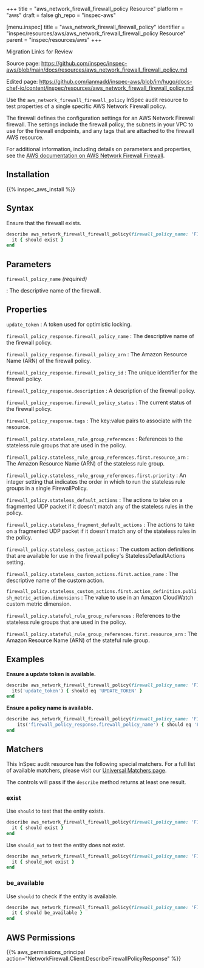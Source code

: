 +++
title = "aws_network_firewall_firewall_policy Resource"
platform = "aws"
draft = false
gh_repo = "inspec-aws"

[menu.inspec]
title = "aws_network_firewall_firewall_policy"
identifier = "inspec/resources/aws/aws_network_firewall_firewall_policy Resource"
parent = "inspec/resources/aws"
+++

<div class="admonition-note">
<p class="admonition-note-title">Migration Links for Review</p>
<div class="admonition-note-text">
<p>Source page: <a href="https://github.com/inspec/inspec-aws/blob/main/docs/resources/aws_network_firewall_firewall_policy.md">https://github.com/inspec/inspec-aws/blob/main/docs/resources/aws_network_firewall_firewall_policy.md</a></p>
<p>Edited page: <a href="https://github.com/ianmadd/inspec-aws/blob/im/hugo/docs-chef-io/content/inspec/resources/aws_network_firewall_firewall_policy.md">https://github.com/ianmadd/inspec-aws/blob/im/hugo/docs-chef-io/content/inspec/resources/aws_network_firewall_firewall_policy.md</a></p>
</div>
</div>


Use the `aws_network_firewall_firewall_policy` InSpec audit resource to test properties of a single specific AWS Network Firewall policy.

The firewall defines the configuration settings for an AWS Network Firewall firewall. The settings include the firewall policy, the subnets in your VPC to use for the firewall endpoints, and any tags that are attached to the firewall AWS resource.

For additional information, including details on parameters and properties, see the [AWS documentation on AWS Network Firewall Firewall](https://docs.aws.amazon.com/AWSCloudFormation/latest/UserGuide/aws-resource-networkfirewall-firewallpolicy.html).

## Installation

{{% inspec_aws_install %}}

## Syntax

Ensure that the firewall exists.

```ruby
describe aws_network_firewall_firewall_policy(firewall_policy_name: 'FIREWALL_POLICY_NAME') do
  it { should exist }
end
```

## Parameters

`firewall_policy_name` _(required)_

: The descriptive name of the firewall.

## Properties

`update_token`
: A token used for optimistic locking.

`firewall_policy_response.firewall_policy_name`
: The descriptive name of the firewall policy.

`firewall_policy_response.firewall_policy_arn`
: The Amazon Resource Name (ARN) of the firewall policy.

`firewall_policy_response.firewall_policy_id`
: The unique identifier for the firewall policy.

`firewall_policy_response.description`
: A description of the firewall policy.

`firewall_policy_response.firewall_policy_status`
: The current status of the firewall policy.

`firewall_policy_response.tags`
: The key:value pairs to associate with the resource.

`firewall_policy.stateless_rule_group_references`
: References to the stateless rule groups that are used in the policy.

`firewall_policy.stateless_rule_group_references.first.resource_arn`
: The Amazon Resource Name (ARN) of the stateless rule group.

`firewall_policy.stateless_rule_group_references.first.priority`
: An integer setting that indicates the order in which to run the stateless rule groups in a single FirewallPolicy.

`firewall_policy.stateless_default_actions`
: The actions to take on a fragmented UDP packet if it doesn't match any of the stateless rules in the policy.

`firewall_policy.stateless_fragment_default_actions`
: The actions to take on a fragmented UDP packet if it doesn't match any of the stateless rules in the policy.

`firewall_policy.stateless_custom_actions`
: The custom action definitions that are available for use in the firewall policy's StatelessDefaultActions setting.

`firewall_policy.stateless_custom_actions.first.action_name`
: The descriptive name of the custom action.

`firewall_policy.stateless_custom_actions.first.action_definition.publish_metric_action.dimensions`
: The value to use in an Amazon CloudWatch custom metric dimension.

`firewall_policy.stateful_rule_group_references`
: References to the stateless rule groups that are used in the policy.

`firewall_policy.stateful_rule_group_references.first.resource_arn`
: The Amazon Resource Name (ARN) of the stateful rule group.

## Examples

**Ensure a update token is available.**

```ruby
describe aws_network_firewall_firewall_policy(firewall_policy_name: 'FIREWALL_POLICY_NAME') do
  its('update_token') { should eq 'UPDATE_TOKEN' }
end
```

**Ensure a policy name is available.**

```ruby
describe aws_network_firewall_firewall_policy(firewall_policy_name: 'FIREWALL_POLICY_NAME') do
    its('firewall_policy_response.firewall_policy_name') { should eq 'FIREWALL_POLICY_NAME' }
end
```

## Matchers

This InSpec audit resource has the following special matchers. For a full list of available matchers, please visit our [Universal Matchers page](https://www.inspec.io/docs/reference/matchers/).

The controls will pass if the `describe` method returns at least one result.

### exist

Use `should` to test that the entity exists.

```ruby
describe aws_network_firewall_firewall_policy(firewall_policy_name: 'FIREWALL_POLICY_NAME') do
  it { should exist }
end
```

Use `should_not` to test the entity does not exist.

```ruby
describe aws_network_firewall_firewall_policy(firewall_policy_name: 'FIREWALL_POLICY_NAME') do
  it { should_not exist }
end
```

### be_available

Use `should` to check if the entity is available.

```ruby
describe aws_network_firewall_firewall_policy(firewall_policy_name: 'FIREWALL_POLICY_NAME') do
  it { should be_available }
end
```

## AWS Permissions

{{% aws_permissions_principal action="NetworkFirewall:Client:DescribeFirewallPolicyResponse" %}}
